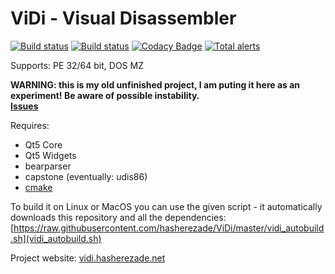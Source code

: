 ViDi - Visual Disassembler
==========

[![Build status](https://ci.appveyor.com/api/projects/status/jdbtd8s1m5hnpgn1?svg=true)](https://ci.appveyor.com/project/hasherezade/vidi)
[![Build status](https://travis-ci.org/hasherezade/ViDi.svg?branch=master)](https://travis-ci.org/hasherezade/ViDi)
[![Codacy Badge](https://api.codacy.com/project/badge/Grade/a45eaf404ba14100a954dcbc9414f465)](https://www.codacy.com/manual/hasherezade/ViDi?utm_source=github.com&amp;utm_medium=referral&amp;utm_content=hasherezade/ViDi&amp;utm_campaign=Badge_Grade)
[![Total alerts](https://img.shields.io/lgtm/alerts/g/hasherezade/ViDi.svg?logo=lgtm&logoWidth=18)](https://lgtm.com/projects/g/hasherezade/ViDi/alerts/)

Supports: PE 32/64 bit, DOS MZ

**WARNING: this is my old unfinished project, I am puting it here as an experiment! Be aware of possible instability.**<br/>
**[Issues](https://github.com/hasherezade/ViDi/issues)**

Requires:
+ Qt5 Core<br/>
+ Qt5 Widgets<br/>
+ bearparser
+ capstone (eventually: udis86)
+ [cmake](http://www.cmake.org)

To build it on Linux or MacOS you can use the given script - it automatically downloads this repository and all the dependencies:<br/>
[https://raw.githubusercontent.com/hasherezade/ViDi/master/vidi_autobuild.sh](vidi_autobuild.sh)

Project website: [vidi.hasherezade.net](https://vidi.hasherezade.net)
